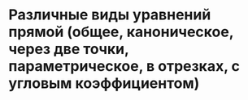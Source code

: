# Различные виды уравнений прямой (общее, каноническое, через две точки, параметрическое, в отрезках, с угловым коэффициентом)